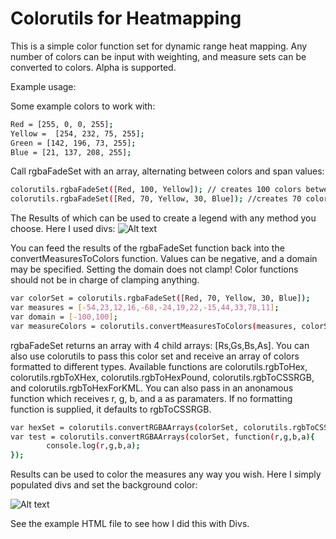 # Colorutils for Heatmapping
This is a simple color function set for dynamic range heat mapping. Any number of colors can be input with weighting, and measure sets can be converted to colors. Alpha is supported.

Example usage:

Some example colors to work with:
```sh
Red = [255, 0, 0, 255];
Yellow =  [254, 232, 75, 255];
Green = [142, 196, 73, 255];
Blue = [21, 137, 208, 255];
```

Call rgbaFadeSet with an array, alternating between colors and span values:
```sh
colorutils.rgbaFadeSet([Red, 100, Yellow]); // creates 100 colors between red and yellow
colorutils.rgbaFadeSet([Red, 70, Yellow, 30, Blue]); //creates 70 colors between red and yellow and 30 between yellow and blue.
```
The Results of which can be used to create a legend with any method you choose. Here I used divs:
![Alt text](http://i.imgur.com/gjkc688.png)

You can feed the results of the rgbaFadeSet function back into the convertMeasuresToColors function. Values can be negative, and a domain may be specified. Setting the domain does not clamp! Color functions should not be in charge of clamping anything.

```sh
var colorSet = colorutils.rgbaFadeSet([Red, 70, Yellow, 30, Blue]);
var measures = [-54,23,12,16,-68,-24,19,22,-15,44,33,78,11];
var domain = [-100,100];
var measureColors = colorutils.convertMeasuresToColors(measures, colorSet, domain);
```

rgbaFadeSet returns an array with 4 child arrays: [Rs,Gs,Bs,As]. You can also use colorutils to pass this color set and receive an array of colors formatted to different types. Available functions are colorutils.rgbToHex, colorutils.rgbToXHex, colorutils.rgbToHexPound, colorutils.rgbToCSSRGB, and colorutils.rgbToHexForKML. You can also pass in an anonamous function which receives r, g, b, and a as paramaters. If no formatting function is supplied, it defaults to rgbToCSSRGB.

```sh
var hexSet = colorutils.convertRGBAArrays(colorSet, colorutils.rgbToCSSRGB);
var test = colorutils.convertRGBAArrays(colorSet, function(r,g,b,a){ 
		console.log(r,g,b,a);
});
```
Results can be used to color the measures any way you wish. Here I simply populated divs and set the background color:

![Alt text](http://i.imgur.com/G1KYAwi.png)

See the example HTML file to see how I did this with Divs.

